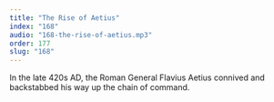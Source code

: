 ```yaml
---
title: "The Rise of Aetius"
index: "168"
audio: "168-the-rise-of-aetius.mp3"
order: 177
slug: "168"
---
```


In the late 420s AD, the Roman General Flavius Aetius connived and backstabbed his way up the chain of command. 



